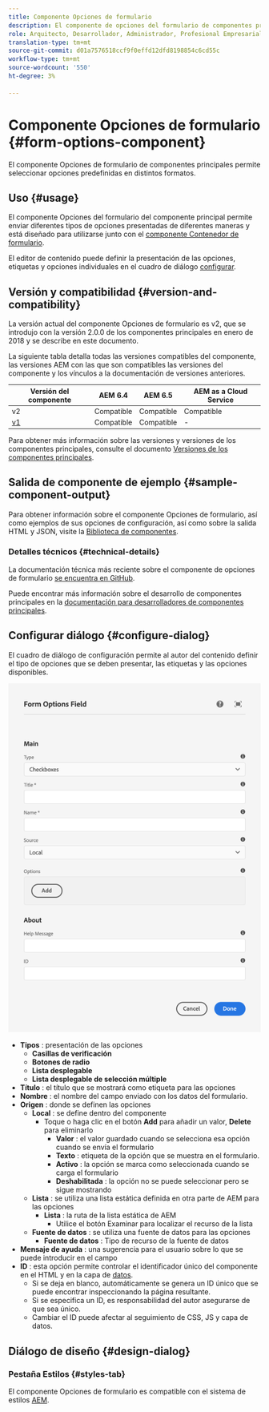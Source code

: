 ```yaml
---
title: Componente Opciones de formulario
description: El componente de opciones del formulario de componentes principales permite seleccionar entre las opciones predefinidas en distintos formatos.
role: Arquitecto, Desarrollador, Administrador, Profesional Empresarial
translation-type: tm+mt
source-git-commit: d01a7576518ccf9f0effd12dfd8198854c6cd55c
workflow-type: tm+mt
source-wordcount: '550'
ht-degree: 3%

---
```



# Componente Opciones de formulario {#form-options-component}

El componente Opciones de formulario de componentes principales permite seleccionar opciones predefinidas en distintos formatos.

## Uso {#usage}

El componente Opciones del formulario del componente principal permite enviar diferentes tipos de opciones presentadas de diferentes maneras y está diseñado para utilizarse junto con el [componente Contenedor de formulario](form-container.md).

El editor de contenido puede definir la presentación de las opciones, etiquetas y opciones individuales en el cuadro de diálogo [configurar](#configure-dialog).

## Versión y compatibilidad {#version-and-compatibility}

La versión actual del componente Opciones de formulario es v2, que se introdujo con la versión 2.0.0 de los componentes principales en enero de 2018 y se describe en este documento.

La siguiente tabla detalla todas las versiones compatibles del componente, las versiones AEM con las que son compatibles las versiones del componente y los vínculos a la documentación de versiones anteriores.

| Versión del componente | AEM 6.4 | AEM 6.5 | AEM as a Cloud Service |
|--- |--- |--- |---|
| v2 | Compatible | Compatible | Compatible |
| [v1](/help/components/v1/form-options-v1.md) | Compatible | Compatible | - |

Para obtener más información sobre las versiones y versiones de los componentes principales, consulte el documento [Versiones de los componentes principales](/help/versions.md).

## Salida de componente de ejemplo {#sample-component-output}

Para obtener información sobre el componente Opciones de formulario, así como ejemplos de sus opciones de configuración, así como sobre la salida HTML y JSON, visite la [Biblioteca de componentes](https://adobe.com/go/aem_cmp_library_form_options).

### Detalles técnicos {#technical-details}

La documentación técnica más reciente sobre el componente de opciones de formulario [se encuentra en GitHub](https://adobe.com/go/aem_cmp_tech_form_options_v2).

Puede encontrar más información sobre el desarrollo de componentes principales en la [documentación para desarrolladores de componentes principales](/help/developing/overview.md).

## Configurar diálogo {#configure-dialog}

El cuadro de diálogo de configuración permite al autor del contenido definir el tipo de opciones que se deben presentar, las etiquetas y las opciones disponibles.

![Opciones de formulario Cuadro de diálogo de edición del componente](/help/assets/form-options-edit.png)

* **Tipos** : presentación de las opciones
   * **Casillas de verificación**
   * **Botones de radio**
   * **Lista desplegable**
   * **Lista desplegable de selección múltiple**
* **Título** : el título que se mostrará como etiqueta para las opciones
* **Nombre** : el nombre del campo enviado con los datos del formulario.
* **Origen** : donde se definen las opciones
   * **Local** : se define dentro del componente
      * Toque o haga clic en el botón **Add** para añadir un valor, **Delete** para eliminarlo
         * **Valor** : el valor guardado cuando se selecciona esa opción cuando se envía el formulario
         * **Texto** : etiqueta de la opción que se muestra en el formulario.
         * **Activo** : la opción se marca como seleccionada cuando se carga el formulario
         * **Deshabilitada** : la opción no se puede seleccionar pero se sigue mostrando
   * **Lista** : se utiliza una lista estática definida en otra parte de AEM para las opciones
      * **Lista** : la ruta de la lista estática de AEM
         * Utilice el botón Examinar para localizar el recurso de la lista
   * **Fuente de datos** : se utiliza una fuente de datos para las opciones
      * **Fuente de datos** : Tipo de recurso de la fuente de datos
* **Mensaje de ayuda** : una sugerencia para el usuario sobre lo que se puede introducir en el campo
* **ID** : esta opción permite controlar el identificador único del componente en el HTML y en la capa de  [datos](/help/developing/data-layer/overview.md).
   * Si se deja en blanco, automáticamente se genera un ID único que se puede encontrar inspeccionando la página resultante.
   * Si se especifica un ID, es responsabilidad del autor asegurarse de que sea único.
   * Cambiar el ID puede afectar al seguimiento de CSS, JS y capa de datos.

## Diálogo de diseño {#design-dialog}

### Pestaña Estilos {#styles-tab}

El componente Opciones de formulario es compatible con el sistema de estilos [AEM](/help/get-started/authoring.md#component-styling).
